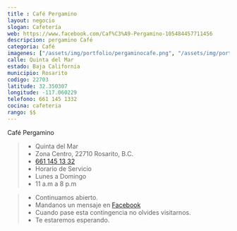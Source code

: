 ```yaml
---
title : Café Pergamino
layout: negocio
slogan: Cafetería
web: https://www.facebook.com/Caf%C3%A9-Pergamino-105484457711456
descripcion: pergamino Café
categoria: Café
imagenes: ["/assets/img/portfolio/pergaminocafe.png", "/assets/img/portfolio/pergamino.jpg"]
calle: Quinta del Mar 
estado: Baja California
municipio: Rosarito
codigo: 22703
latitude: 32.350307
longitude: -117.060229
telefono: 661 145 1332
cocina: cafeteria
rango: $$
---
```


Café Pergamino
 
 >* Quinta del Mar 
 >* Zona Centro, 22710 Rosarito, B.C.
 >*  <a href="tel:+526611451332"> 661 145 13 32</a>
 >* Horario de Servicio
 >* Lunes a Domingo  
 >* 11 a.m a 8 p.m
   
 >* Continuamos abierto. 
 >* Mandanos un mensaje en [Facebook](https://www.facebook.com/Caf%C3%A9-Pergamino-105484457711456)
 >* Cuando pase esta contingencia no olvides visitarnos. 
 >* Te estaremos esperando.